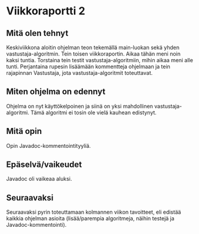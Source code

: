 # Viikkoraportti 2

## Mitä olen tehnyt
Keskiviikkona aloitin ohjelman teon tekemällä main-luokan sekä yhden vastustaja-algoritmin. Tein toisen viikkoraportin. Aikaa tähän meni noin kaksi tuntia. Torstaina tein testit vastustaja-algoritmiin, mihin aikaa meni alle tunti. Perjantaina rupesin lisäämään kommentteja ohjelmaan ja tein rajapinnan Vastustaja, jota vastustaja-algoritmit toteuttavat.

## Miten ohjelma on edennyt
Ohjelma on nyt käyttökelpoinen ja siinä on yksi mahdollinen vastustaja-algoritmi. Tämä algoritmi ei tosin ole vielä kauhean edistynyt.

## Mitä opin
Opin Javadoc-kommentointityyliä.

## Epäselvä/vaikeudet
Javadoc oli vaikeaa aluksi.

## Seuraavaksi
Seuraavaksi pyrin toteuttamaan kolmannen viikon tavoitteet, eli edistää kaikkia ohjelman asioita (lisää/parempia algoritmeja, näihin testejä ja Javadoc-kommentointi).
